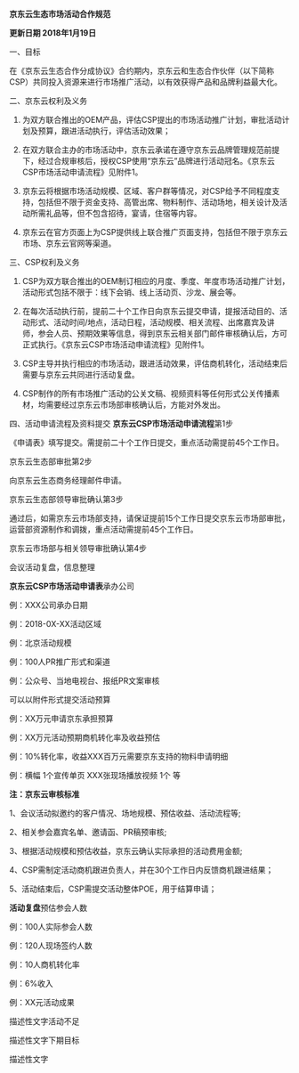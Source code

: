 **京东云生态市场活动合作规范**

**更新日期 2018年1月19日**

一、目标

在《京东云生态合作分成协议》合约期内，京东云和生态合作伙伴（以下简称CSP）共同投入资源来进行市场推广活动，以有效获得产品和品牌利益最大化。

二、京东云权利及义务

1. 为双方联合推出的OEM产品，评估CSP提出的市场活动推广计划，审批活动计划及预算，跟进活动执行，评估活动效果；

2. 在双方联合主办的市场活动中，京东云承诺在遵守京东云品牌管理规范前提下，经过合规审核后，授权CSP使用“京东云”品牌进行活动冠名。《京东云CSP市场活动申请流程》见附件1。

3. 京东云将根据市场活动规模、区域、客户群等情况，对CSP给予不同程度支持，包括但不限于资金支持、高管出席、物料制作、活动场地，相关设计及活动所需礼品等，但不包含招待，宴请，住宿等内容。

4. 京东云在官方页面上为CSP提供线上联合推广页面支持，包括但不限于京东云市场、京东云官网等渠道。

三、CSP权利及义务

1. CSP为双方联合推出的OEM制订相应的月度、季度、年度市场活动推广计划，活动形式包括不限于：线下会销、线上活动页、沙龙、展会等。

2. 在每次活动执行前，提前二十个工作日向京东云提交申请，提报活动目的、活动形式、活动时间/地点，活动日程，活动规模、相关流程、出席嘉宾及讲师，参会人员、预期效果等信息，得到京东云相关部门邮件审核确认后，方可正式执行。《京东云CSP市场活动申请流程》见附件1。

3. CSP主导并执行相应的市场活动，跟进活动效果，评估商机转化，活动结束后需要与京东云共同进行活动复盘。

4. CSP制作的所有市场推广活动的公关文稿、视频资料等任何形式公关传播素材，均需要经过京东云市场部审核确认后，方能对外发出。

四、活动申请流程及资料提交
**京东云CSP市场活动申请流程**第1步

《申请表》填写提交。需提前二十个工作日提交，重点活动需提前45个工作日。

京东云生态部审批第2步

向京东云生态商务经理邮件申请。

京东云生态部领导审批确认第3步

通过后，如需京东云市场部支持，请保证提前15个工作日提交京东云市场部审批，运营部资源制作和调拨，重点活动需提前45个工作日。

京东云市场部与相关领导审批确认第4步

会议活动复盘，信息整理

**京东云CSP市场活动申请表**承办公司

例：XXX公司承办日期

例：2018-0X-XX活动区域

例：北京活动规模

例：100人PR推广形式和渠道

例：公众号、当地电视台、报纸PR文案审核

可以以附件形式提交活动预算

例：XX万元申请京东承担预算

例：XX万元活动预期商机转化率及收益预估

例：10%转化率，收益XXX百万元需要京东支持的物料申请明细

例：横幅 1个宣传单页 XXX张现场播放视频 1个 等

**注：京东云审核标准**

1、会议活动拟邀约的客户情况、场地规模、预估收益、活动流程等;

2、相关参会嘉宾名单、邀请函、PR稿预审核;

3、根据活动规模和预估收益，京东云确认实际承担的活动费用金额;

4、CSP需制定活动商机跟进负责人，并在30个工作日内反馈商机跟进结果；

5、活动结束后，CSP需提交活动整体POE，用于结算申请；

**活动复盘**预估参会人数

例：100人实际参会人数

例：120人现场签约人数

例：10人商机转化率

例：6%收入

例：XX元活动成果

描述性文字活动不足

描述性文字下期目标

描述性文字